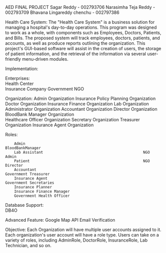 AED FINAL PROJECT
Sagar Reddy - 002793706
Narasimha Teja Reddy - 002793709
Bhavana Lingareddy chenchu - 002797386




Health Care System:
The "Health Care System" is a business solution for managing a hospital's day-to-day operations.
This program was designed to work as a whole, with components such as Employees, Doctors, Patients, and Bills. 
The proposed system will track employees, doctors, patients, and accounts, as well as produce reports outlining the organization. 
This project's GUI-based software will assist in the creation of users, the storage of patient information, 
and the retrieval of the information via several user-friendly menu-driven modules.



Implementation:

Enterprises:                      
Health Center           
Insurance Company
Government
NGO

Organization:
Admin Organization                                  Insurance Policy Planning Organization
Doctor Organization                                 Insurance Finance Organization
Lab Organization                                    Administrator Organization
Accountant   Organization                           Director Organization
BloodBank Manager Organization                 
Healthcare Officer Organization
Secretary Organization
Treasurer Organization
Insurance Agent Organization

Roles:

        Admin                                                     BloodBankManager
        Lab Assistant                                             NGO Admin                                
        Patient                                                   NGO Director
        Accountant                                                Government Treasurer
        Insurance Agent                                           Government Secretaries
        Insurance Planner
        Insurance Finance Manager
        Government Health Officer

Database Support:  
DB4O

Advanced Feature:
Google Map API
Email Verification

Objective: Each Organization will have multiple user accounts assigned to it. Each organization's user account will have a role type. Users can take on a variety of roles, including AdminRole, DoctorRole, InsuranceRole, Lab Technician, and so on.